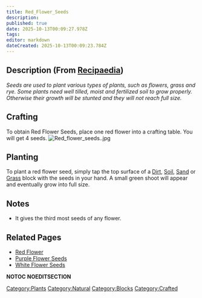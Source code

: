 ```yaml
---
title: Red_Flower_Seeds
description: 
published: true
date: 2025-10-13T00:09:27.978Z
tags: 
editor: markdown
dateCreated: 2025-10-13T00:09:23.784Z
---
```


## Description (From [Recipaedia](Recipaedia "wikilink"))

*Seeds are used to plant various types of plants, such as flowers, grass
and rye. Some plants need well tilled, moist and fertilized soil to grow
properly. Otherwise their growth will be stunted and they will not reach
full size.*

## Crafting

To obtain Red Flower Seeds, place one red flower into a crafting table.
You will get 4 seeds. ![Red_flower_seeds..jpg](Red_flower_seeds..jpg
"Red_flower_seeds..jpg")

## Planting

To plant a red flower seed, simply tap the top surface of a
[Dirt](Dirt "wikilink"), [Soil](Soil "wikilink"),
[Sand](Sand "wikilink") or [Grass](Grass "wikilink") block with the
seeds in your hand. A small green shoot will appear and eventually grow
into full size.

## Notes

  - It gives the third most seeds of any flower.

## Related Pages

  - [Red Flower](Red_Flower "wikilink")
  - [Purple Flower Seeds](Purple_Flower_Seeds "wikilink")
  - [White Flower Seeds](White_Flower_Seeds "wikilink")

​__NOTOC__ __NOEDITSECTION__

[Category:Plants](Category:Plants "wikilink")
[Category:Natural](Category:Natural "wikilink")
[Category:Blocks](Category:Blocks "wikilink")
[Category:Crafted](Category:Crafted "wikilink")